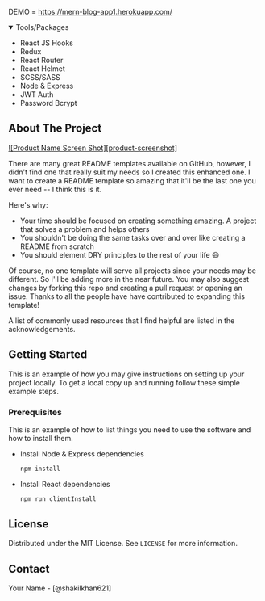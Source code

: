 DEMO = https://mern-blog-app1.herokuapp.com/


<!-- TABLE OF CONTENTS -->
<details open="open">
  <summary>Tools/Packages</summary>
  <ul>
     <li>React JS Hooks</li>
     <li>Redux</li>
     <li>React Router</li>
     <li>React Helmet</li>
     <li>SCSS/SASS</li>
     <li>Node & Express</li>
     <li>JWT Auth</li>
     <li>Password Bcrypt</li>
  </ul>
</details>

<!-- ABOUT THE PROJECT -->

## About The Project

[![Product Name Screen Shot][product-screenshot]](https://example.com)

There are many great README templates available on GitHub, however, I didn't
find one that really suit my needs so I created this enhanced one. I want to
create a README template so amazing that it'll be the last one you ever need --
I think this is it.

Here's why:

- Your time should be focused on creating something amazing. A project that
  solves a problem and helps others
- You shouldn't be doing the same tasks over and over like creating a README
  from scratch
- You should element DRY principles to the rest of your life :smile:

Of course, no one template will serve all projects since your needs may be
different. So I'll be adding more in the near future. You may also suggest
changes by forking this repo and creating a pull request or opening an issue.
Thanks to all the people have have contributed to expanding this template!

A list of commonly used resources that I find helpful are listed in the
acknowledgements.

<!-- ### Built With

This section should list any major frameworks that you built your project using.
Leave any add-ons/plugins for the acknowledgements section. Here are a few
examples.

- [Bootstrap](https://getbootstrap.com)
- [JQuery](https://jquery.com)
- [Laravel](https://laravel.com) -->

<!-- GETTING STARTED -->

## Getting Started

This is an example of how you may give instructions on setting up your project
locally. To get a local copy up and running follow these simple example steps.

### Prerequisites

This is an example of how to list things you need to use the software and how to
install them.

- Install Node & Express dependencies
  ```sh
  npm install
  ```
- Install React dependencies
  ```sh
  npm run clientInstall
  ```

## License

Distributed under the MIT License. See `LICENSE` for more information.

<!-- CONTACT -->

## Contact

Your Name - [@shakilkhan621]
